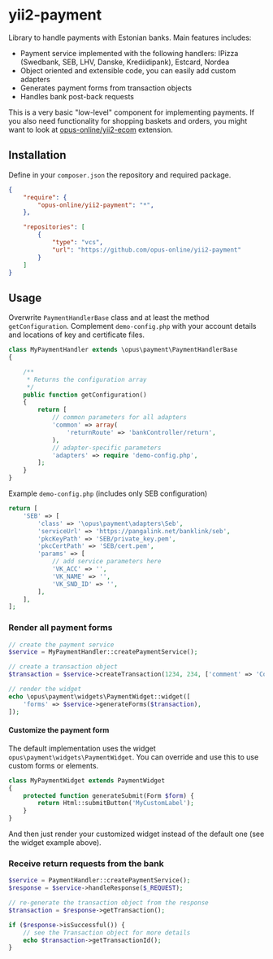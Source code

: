 yii2-payment
============

Library to handle payments with Estonian banks. Main features includes:
- Payment service implemented with the following handlers: IPizza (Swedbank, SEB, LHV, Danske, Krediidipank), Estcard, Nordea
- Object oriented and extensible code, you can easily add custom adapters
- Generates payment forms from transaction objects
- Handles bank post-back requests

This is a very basic "low-level" component for implementing payments. If you also need functionality for shopping baskets and orders, you might want to look at [opus-online/yii2-ecom](https://github.com/opus-online/yii2-ecom) extension.

## Installation
Define in your `composer.json` the repository and required package. 
```json
{
	"require": {
		"opus-online/yii2-payment": "*",
	},

	"repositories": [
		{
			"type": "vcs",
			"url": "https://github.com/opus-online/yii2-payment"
		}
	]
}
```

## Usage
Overwrite `PaymentHandlerBase` class and at least the method `getConfiguration`. Complement `demo-config.php` with your account details and locations of key and certificate files.  
```php
class MyPaymentHandler extends \opus\payment\PaymentHandlerBase
{

    /**
     * Returns the configuration array
     */
    public function getConfiguration()
    {
        return [
            // common parameters for all adapters
            'common' => array(
                'returnRoute' => 'bankController/return',
            ),
            // adapter-specific parameters
            'adapters' => require 'demo-config.php',
        ];
    }
}
```
Example `demo-config.php` (includes only SEB configuration)
```php
return [
    'SEB' => [
        'class' => '\opus\payment\adapters\Seb',
        'serviceUrl' => 'https://pangalink.net/banklink/seb',
        'pkcKeyPath' => 'SEB/private_key.pem',
        'pkcCertPath' => 'SEB/cert.pem',
        'params' => [
            // add service parameters here
            'VK_ACC' => '',
            'VK_NAME' => '',
            'VK_SND_ID' => '',
        ],
    ],
];
```

### Render all payment forms
```php
// create the payment service
$service = MyPaymentHandler::createPaymentService();

// create a transaction object
$transaction = $service->createTransaction(1234, 234, ['comment' => 'Comment']);

// render the widget
echo \opus\payment\widgets\PaymentWidget::widget([
    'forms' => $service->generateForms($transaction),
]);

```
#### Customize the payment form
The default implementation uses the widget `opus\payment\widgets\PaymentWidget`. You can override and use this to use custom forms or elements. 
```php
class MyPaymentWidget extends PaymentWidget
{
    protected function generateSubmit(Form $form) {
        return Html::submitButton('MyCustomLabel');
    }
}
```

And then just render your customized widget instead of the default one (see the widget example above).

### Receive return requests from the bank
```php
$service = PaymentHandler::createPaymentService();
$response = $service->handleResponse($_REQUEST);

// re-generate the transaction object from the response
$transaction = $response->getTransaction();

if ($response->isSuccessful()) {
	// see the Transaction object for more details
	echo $transaction->getTransactionId();
}
```
